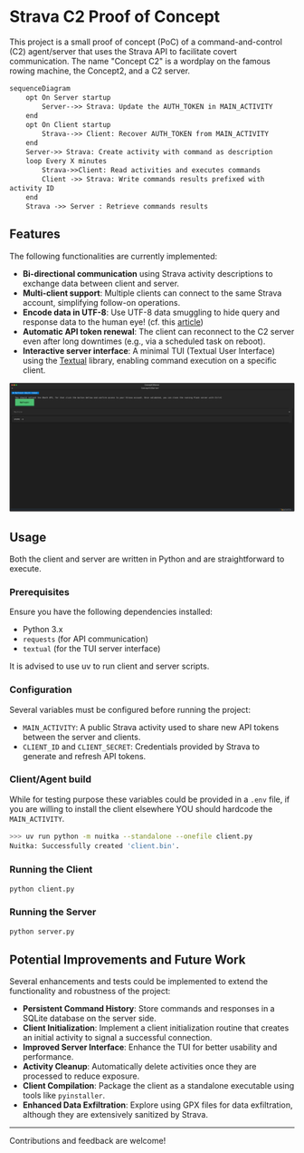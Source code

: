 # Strava C2 Proof of Concept

This project is a small proof of concept (PoC) of a command-and-control (C2) agent/server that uses the Strava API to facilitate covert communication. The name "Concept C2" is a wordplay on the famous rowing machine, the Concept2, and a C2 server.

```mermaid
sequenceDiagram
    opt On Server startup
        Server-->> Strava: Update the AUTH_TOKEN in MAIN_ACTIVITY
    end
    opt On Client startup
        Strava-->> Client: Recover AUTH_TOKEN from MAIN_ACTIVITY
    end
    Server->> Strava: Create activity with command as description
    loop Every X minutes
        Strava->>Client: Read activities and executes commands
        Client ->> Strava: Write commands results prefixed with activity ID
    end
    Strava ->> Server : Retrieve commands results
```

## Features

The following functionalities are currently implemented:

- **Bi-directional communication** using Strava activity descriptions to exchange data between client and server.
- **Multi-client support**: Multiple clients can connect to the same Strava account, simplifying follow-on operations.
- **Encode data in UTF-8**: Use UTF-8 data smuggling to hide query and response data to the human eye! (cf. this [article](https://paulbutler.org/2025/smuggling-arbitrary-data-through-an-emoji/))
- **Automatic API token renewal**: The client can reconnect to the C2 server even after long downtimes (e.g., via a scheduled task on reboot).
- **Interactive server interface**: A minimal TUI (Textual User Interface) using the [Textual](https://github.com/Textualize/textual) library, enabling command execution on a specific client.

![Minimal TUI](ConceptC2.svg)

## Usage

Both the client and server are written in Python and are straightforward to execute.

### Prerequisites

Ensure you have the following dependencies installed:

- Python 3.x
- `requests` (for API communication)
- `textual` (for the TUI server interface)

It is advised to use uv to run client and server scripts.

### Configuration

Several variables must be configured before running the project:

- `MAIN_ACTIVITY`: A public Strava activity used to share new API tokens between the server and clients.
- `CLIENT_ID` and `CLIENT_SECRET`: Credentials provided by Strava to generate and refresh API tokens.

### Client/Agent build

While for testing purpose these variables could be provided in a `.env` file, if you are willing to install the client elsewhere YOU should hardcode the `MAIN_ACTIVITY`.

```bash
>>> uv run python -m nuitka --standalone --onefile client.py
Nuitka: Successfully created 'client.bin'.
```

### Running the Client

```
python client.py
```

### Running the Server

```
python server.py
```

## Potential Improvements and Future Work

Several enhancements and tests could be implemented to extend the functionality and robustness of the project:

- **Persistent Command History**: Store commands and responses in a SQLite database on the server side.
- **Client Initialization**: Implement a client initialization routine that creates an initial activity to signal a successful connection.
- **Improved Server Interface**: Enhance the TUI for better usability and performance.
- **Activity Cleanup**: Automatically delete activities once they are processed to reduce exposure.
- **Client Compilation**: Package the client as a standalone executable using tools like `pyinstaller`.
- **Enhanced Data Exfiltration**: Explore using GPX files for data exfiltration, although they are extensively sanitized by Strava.

---

Contributions and feedback are welcome!

